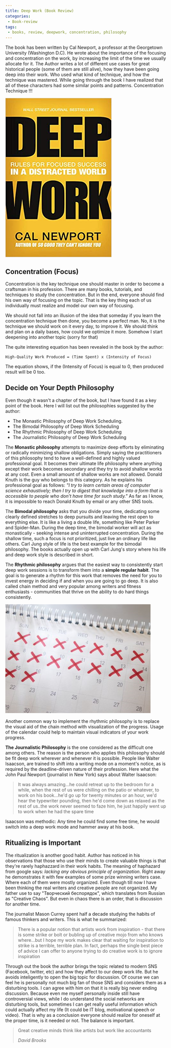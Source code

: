 ```yaml
---
title: Deep Work (Book Review)
categories:
 - Book-review
tags:
 - books, review, deepwork, concentration, philosophy
---
```



The book has been written by Cal Newport, a professor at the Georgetown University (Washington D.C). He wrote about the importance of the focusing and concentration on the work, by increasing the limit of the time we usually allocate for it. The Author writes a lot of different use cases for great historical people (some of them are still alive), how they have been going deep into their work. Who used what kind of technique, and how the technique was mastered. While going through the book I have realized that all of these characters had some similar points and patterns. Concentration Technique !!!

![NoImage](/assets/images/FrontPageOfDeepWorkBook.png)


## Concentration (Focus)
Concentration is the key technique one should master in order to become a craftsman in his profession. There are many books, tutorials, and techniques to study the concentration. But in the end, everyone should find his own way of focusing on the topic. That is the key thing each of us individually must realize and model our own way of focusing.

We should not fall into an illusion of the idea that someday if you learn the concentration technique then done, you become a perfect man. No, it is the technique we should work on it every day, to improve it. We should think and plan on a daily bases, how could we optimize it more. Somehow I start deepening into another topic (sorry for that)

The quite interesting equation has been revealed in the book by the author:

```
High-Quality Work Produced = (Time Spent) x (Intensity of Focus)
```

The equation shows, if the (Intensity of Focus) is equal to 0, then produced result will be 0 too.

## Decide on Your Depth Philosophy

Even though it wasn't a chapter of the book, but I have found it as a key point of the book. Here I will list out the philosophies suggested by the author:
- The Monastic Philosophy of Deep Work Scheduling.
- The Bimodal Philosophy of Deep Work Scheduling
- The Rhythmic Philosophy of Deep Work Scheduling
- The Journalistic Philosophy of Deep Work Scheduling

The **Monastic philosophy** attempts to maximize deep efforts by eliminating or radically minimizing shallow obligations. Simply saying the practitioners of this philosophy tend to have a well-defined and highly valued professional goal. It becomes their ultimate life philosophy where anything except their work becomes secondary and they try to avoid shallow works at any cost. Even a small amount of shallow works are not allowed. Donald Knuth is the guy who belongs to this category. As he explains his professional goal as follows: *"I try to learn certain areas of computer science exhaustively; then I try to digest that knowledge into a form that is accessible to people who don't have time for such study."* As far as I know, it is impossible to reach Donald Knuth by email or any other SNS tools.

The **Bimodal philosophy** asks that you divide your time, dedicating some clearly defined stretches to deep pursuits and leaving the rest open to everything else. It is like a living a double life, something like Peter Parker and Spider-Man. During the deep time, the bimodal worker will act as monastically - seeking intense and uninterrupted concentration. During the shallow time, such a focus is not prioritized, just live an ordinary life like others. Carl Jung style of life is the best example for the bimodal philosophy. The books actually open up with Carl Jung's story where his life and deep work style is described in short.

The **Rhythmic philosophy** argues that the easiest way to consistently start deep work sessions is to transform them into a **simple regular habit**. The goal is to generate a rhythm for this work that removes the need for you to invest energy in deciding if and when you are going to go deep. It is also called chain method and very popular among writers and fitness enthusiasts - communities that thrive on the ability to do hard things consistently. 

![NoImage](/assets/images/ChainMethodWithCalendar.png)

Another common way to implement the rhythmic philosophy is to replace the visual aid of the chain method with visualization of the progress. Usage of the calendar could help to maintain visual indicators of your work progress.

**The Journalistic Philosophy** is the one considered as the difficult one among others. The reason is the person who applies this philosophy should be fit deep work wherever and whenever it is possible. People like Walter Isaacson, are trained to shift into a writing mode on a moment's notice, as is required by the deadline-driven nature of their profession. Here what the John Paul Newport (journalist in New York) says about Walter Isaacson:

> It was always amazing...he could retreat up to the bedroom for a while,
> when the rest of us were chilling on the patio or whatever, to work on his 
> book...he'd go up for twenty minutes or an hour, we'd hear the typewriter 
> pounding, then he'd come down as relaxed as the rest of us..the work never 
> seemed to faze him, he just happily went up to work when he had the spare time

Isaacson was methodic: Any time he could find some free time, he would switch into a deep work mode and hammer away at his book. 

## Ritualizing is Important

The ritualization is another good habit. Author has noticed in his observations that those who use their minds to create valuable things is that they're rarely haphazzard in their work habits. The meaning of haphazard from google says: *lacking any obvious principle of organization*. Right away he demonstrates it with few examples of some prize winning writers case. Where each of them were mostly organized. Even though till now I have been thinking the real writers and creative people are not organized. My father use to say "Творческий беспорядок", which translates from Russian as "Creative Chaos". But even in chaos there is an order, that is discussion for another time.

The journalist Mason Currey spent half a decade studying the habits of famous thinkers and writers. This is what he summarized:

> There is a popular notion that artists work from inspiration - that there is some
> strike or bolt or bubling up of creative mojo from who knows where...but I hope
> my work makes clear that waiting for inspiration to strike is a terrible, terrible plan.
> In fact, perhaps the single best piece of advice I can offer to anyone trying to
> do creative work is to ignore inspiration

Through out the book the author brings the topic related to modern SNS (Facebook, twitter, etc) and how they affect to our deep work life. But he avoids inteligently to open the big topic for discussion. Of course we can feel he is personally not much big fan of those SNS and considers them as a disturbing tools. I can agree with him on that it is really big never ending discussion. Because even me myself personally inside still have controversial views, while I do understand the social networks are disturbing tools, but sometimes I can get really useful information which could actually affect my life (It could be IT blog, motivational speech or video). That is why as a conclusion everyone should realize for oneself at the proper time, is it needed or not. The balance is important. 

> Great creative minds think like artists but work like accountants
>
> <cite>David Brooks</cite>







